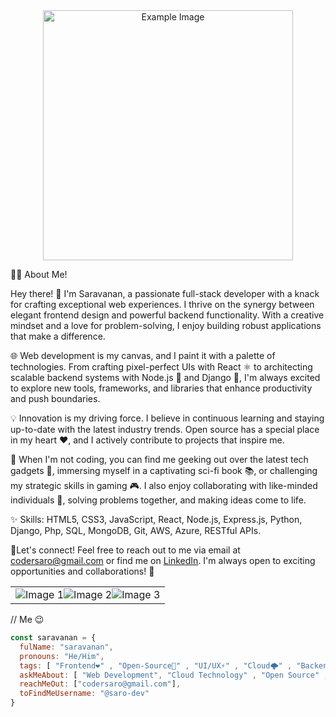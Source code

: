 
<div align="center">
  <img src="https://github.com/saro-dev/saro-dev/assets/133041335/285705b1-105c-417c-a9ac-ba0309a99a11" alt="Example Image" width="400" height="auto">
</div>

👨‍💻 About Me!

Hey there! 👋 I'm Saravanan, a passionate full-stack developer with a knack for crafting exceptional web experiences. I thrive on the synergy between elegant frontend design and powerful backend functionality. With a creative mindset and a love for problem-solving, I enjoy building robust applications that make a difference.

🌐 Web development is my canvas, and I paint it with a palette of technologies. From crafting pixel-perfect UIs with React ⚛️ to architecting scalable backend systems with Node.js 🚀 and Django 🎩, I'm always excited to explore new tools, frameworks, and libraries that enhance productivity and push boundaries.

💡 Innovation is my driving force. I believe in continuous learning and staying up-to-date with the latest industry trends. Open source has a special place in my heart ❤️, and I actively contribute to projects that inspire me.

🚀 When I'm not coding, you can find me geeking out over the latest tech gadgets 📱, immersing myself in a captivating sci-fi book 📚, or challenging my strategic skills in gaming 🎮. I also enjoy collaborating with like-minded individuals 👥, solving problems together, and making ideas come to life.

✨ Skills: HTML5, CSS3, JavaScript, React, Node.js, Express.js, Python, Django, Php, SQL, MongoDB, Git, AWS, Azure, RESTful APIs.

📧Let's connect! Feel free to reach out to me via email at codersaro@gmail.com or find me on [LinkedIn](https://www.linkedin.com/in/saravananforyou). I'm always open to exciting opportunities and collaborations! 🧡
<table>
  <tr>
    <td>
      <div style="display: flex; justify-content: center;">
        <img src="![linked](https://github.com/saro-dev/saro-dev/assets/133041335/f28239cb-b14a-4f5e-a8d5-dc533a1981e5)
" alt="Image 1">
        <img src="![port](https://github.com/saro-dev/saro-dev/assets/133041335/18efb620-c01c-47c7-b426-e060a4168274)
" alt="Image 2">
        <img src="![insta](https://github.com/saro-dev/saro-dev/assets/133041335/fd89f6ec-5b47-4e4e-8885-579a8f7642e9)
" alt="Image 3">
      </div>
    </td>
  </tr>
</table>

// Me 😉
```javascript
const saravanan = {
  fulName: "saravanan",
  pronouns: "He/Him",
  tags: [ "Frontend❤️" , "Open-Source🚀" , "UI/UX⚡" , "Cloud🌩️" , "Backend💡" , "Mentoring🙌" , "Communities🎯"],
  askMeAbout: [ "Web Development", "Cloud Technology" , "Open Source" , "API's" ],
  reachMeOut: ["codersaro@gmail.com"],
  toFindMeUsername: "@saro-dev"
}
```

